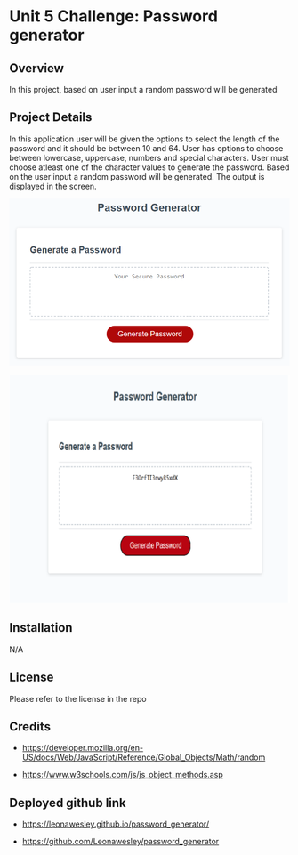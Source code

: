 # Unit 5 Challenge: Password generator

## Overview

In this project, based on user input a random password will be generated

## Project Details
In this application user will be given the options to select the length of the password and it should be between 10 and 64. User has options to choose between lowercase, uppercase, numbers and special characters. User must choose atleast one of the character values to generate the password.
Based on the user input a random password will be generated. The output is displayed in the screen. 

![password generator demo](./05-javascript-challenge-demo.png)

![password generator output](./output.png)

## Installation

N/A

## License

Please refer to the license in the repo

## Credits

* https://developer.mozilla.org/en-US/docs/Web/JavaScript/Reference/Global_Objects/Math/random

* https://www.w3schools.com/js/js_object_methods.asp

## Deployed github link

*  https://leonawesley.github.io/password_generator/

*  https://github.com/Leonawesley/password_generator
